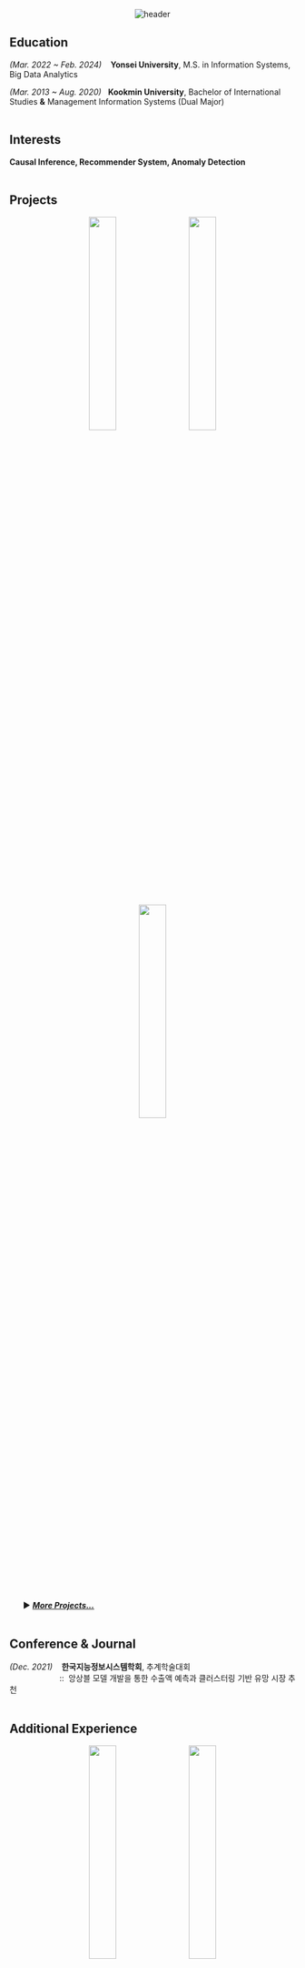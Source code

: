 <div align="center">
  
  ![header](https://capsule-render.vercel.app/api?type=transparent&text=Junho%20Bae)
</div>





## Education
*(Mar. 2022 ~ Feb. 2024)*&nbsp;&nbsp;&nbsp;&nbsp;**Yonsei University**, M.S. in Information Systems, Big Data Analytics <br>

*(Mar. 2013 ~ Aug. 2020)*&nbsp;&nbsp;&nbsp;**Kookmin University**, Bachelor of International Studies **&** Management Information Systems (Dual Major)
</br>
</br>

## Interests

**Causal Inference, Recommender System, Anomaly Detection**
</br>
</br>

## Projects

<p align="center">
  &nbsp;&nbsp;&nbsp;
  
  <img src="https://github.com/juunho/Image_Source/blob/22a498fb2ca2d60ff0b564a1b1afc68f0a3c2b35/HANA.png" align="center" width="31%">
  &nbsp;&nbsp;&nbsp;
  
  <img src="https://github.com/juunho/Image_Source/blob/22a498fb2ca2d60ff0b564a1b1afc68f0a3c2b35/LOTTE.png" align="center" width="31%">
  &nbsp;&nbsp;&nbsp;

  <img src="https://github.com/juunho/Image_Source/blob/22a498fb2ca2d60ff0b564a1b1afc68f0a3c2b35/MOBIGEN.png" align="center" width="31%">

</p>

&nbsp;&nbsp;&nbsp;&nbsp;&nbsp;&nbsp;:arrow_forward: [***More Projects...***](https://github.com/juunho/Completed_Projects)
</br>
</br>

## Conference & Journal

*(Dec. 2021)*&nbsp;&nbsp;&nbsp; **한국지능정보시스템학회**, 추계학술대회 <br>
　　　　　　&nbsp;::&nbsp;&nbsp;앙상블 모델 개발을 통한 수출액 예측과 클러스터링 기반 유망 시장 추천
</br>
</br>


## Additional Experience

<p align="center">
  &nbsp;&nbsp;&nbsp;
  
  <img src="https://github.com/juunho/Image_Source/blob/d632363b609de09201b969157184f1e7c1cc1c86/KOREATECH.png" align="center" width="31%">
  &nbsp;&nbsp;&nbsp;
  
  <img src="https://github.com/juunho/Image_Source/blob/d632363b609de09201b969157184f1e7c1cc1c86/SGR.png" align="center" width="31%">
  &nbsp;&nbsp;&nbsp;

  <img src="https://github.com/juunho/Image_Source/blob/d632363b609de09201b969157184f1e7c1cc1c86/YONSEI.png" align="center" width="31%">
  &nbsp;&nbsp;&nbsp;

</p>

## Awards & Honor
*(Jun. 2022)*&nbsp;&nbsp;&nbsp;&nbsp; 한국경영정보학회 춘계통합학술대회 아이디어 공모전 최우수상 

*(Jan. 2022)*&nbsp;&nbsp;&nbsp;&nbsp; 서울시 산업·사회 혁신 프로젝트 공모전 최우수상

*(Aug. 2021)*&nbsp;&nbsp;&nbsp; 제 9회 공공데이터 활용 비즈니스 아이디어 공모전 빅데이터 분석 부문 대상

*(Sep. 2020)*&nbsp;&nbsp;&nbsp;&nbsp; 서울특별시 빅데이터 캠퍼스 공모전 최우수상
</br>
</br>
